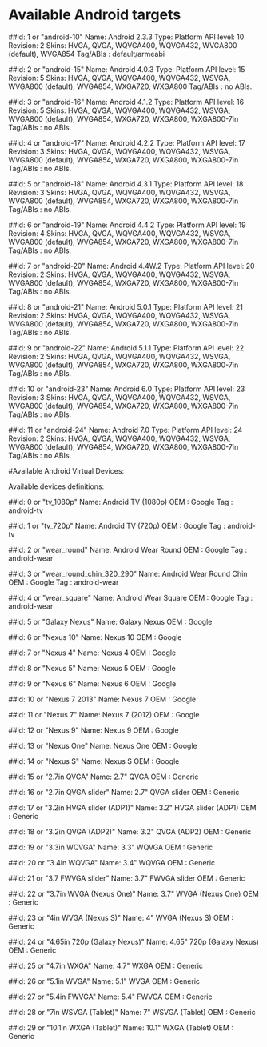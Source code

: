 # Available Android targets

##id: 1 or "android-10"
     Name: Android 2.3.3
     Type: Platform
     API level: 10
     Revision: 2
     Skins: HVGA, QVGA, WQVGA400, WQVGA432, WVGA800 (default), WVGA854
     Tag/ABIs : default/armeabi

##id: 2 or "android-15"
     Name: Android 4.0.3
     Type: Platform
     API level: 15
     Revision: 5
     Skins: HVGA, QVGA, WQVGA400, WQVGA432, WSVGA, WVGA800 (default), WVGA854, WXGA720, WXGA800
     Tag/ABIs : no ABIs.

##id: 3 or "android-16"
     Name: Android 4.1.2
     Type: Platform
     API level: 16
     Revision: 5
     Skins: HVGA, QVGA, WQVGA400, WQVGA432, WSVGA, WVGA800 (default), WVGA854, WXGA720, WXGA800, WXGA800-7in
     Tag/ABIs : no ABIs.

##id: 4 or "android-17"
     Name: Android 4.2.2
     Type: Platform
     API level: 17
     Revision: 3
     Skins: HVGA, QVGA, WQVGA400, WQVGA432, WSVGA, WVGA800 (default), WVGA854, WXGA720, WXGA800, WXGA800-7in
     Tag/ABIs : no ABIs.

##id: 5 or "android-18"
     Name: Android 4.3.1
     Type: Platform
     API level: 18
     Revision: 3
     Skins: HVGA, QVGA, WQVGA400, WQVGA432, WSVGA, WVGA800 (default), WVGA854, WXGA720, WXGA800, WXGA800-7in
     Tag/ABIs : no ABIs.

##id: 6 or "android-19"
     Name: Android 4.4.2
     Type: Platform
     API level: 19
     Revision: 4
     Skins: HVGA, QVGA, WQVGA400, WQVGA432, WSVGA, WVGA800 (default), WVGA854, WXGA720, WXGA800, WXGA800-7in
     Tag/ABIs : no ABIs.

##id: 7 or "android-20"
     Name: Android 4.4W.2
     Type: Platform
     API level: 20
     Revision: 2
     Skins: HVGA, QVGA, WQVGA400, WQVGA432, WSVGA, WVGA800 (default), WVGA854, WXGA720, WXGA800, WXGA800-7in
     Tag/ABIs : no ABIs.

##id: 8 or "android-21"
     Name: Android 5.0.1
     Type: Platform
     API level: 21
     Revision: 2
     Skins: HVGA, QVGA, WQVGA400, WQVGA432, WSVGA, WVGA800 (default), WVGA854, WXGA720, WXGA800, WXGA800-7in
     Tag/ABIs : no ABIs.

##id: 9 or "android-22"
     Name: Android 5.1.1
     Type: Platform
     API level: 22
     Revision: 2
     Skins: HVGA, QVGA, WQVGA400, WQVGA432, WSVGA, WVGA800 (default), WVGA854, WXGA720, WXGA800, WXGA800-7in
     Tag/ABIs : no ABIs.

##id: 10 or "android-23"
     Name: Android 6.0
     Type: Platform
     API level: 23
     Revision: 3
     Skins: HVGA, QVGA, WQVGA400, WQVGA432, WSVGA, WVGA800 (default), WVGA854, WXGA720, WXGA800, WXGA800-7in
     Tag/ABIs : no ABIs.

##id: 11 or "android-24"
     Name: Android 7.0
     Type: Platform
     API level: 24
     Revision: 2
     Skins: HVGA, QVGA, WQVGA400, WQVGA432, WSVGA, WVGA800 (default), WVGA854, WXGA720, WXGA800, WXGA800-7in
     Tag/ABIs : no ABIs.
 
#Available Android Virtual Devices:

Available devices definitions:

##id: 0 or "tv_1080p"
    Name: Android TV (1080p)
    OEM : Google
    Tag : android-tv

##id: 1 or "tv_720p"
    Name: Android TV (720p)
    OEM : Google
    Tag : android-tv

##id: 2 or "wear_round"
    Name: Android Wear Round
    OEM : Google
    Tag : android-wear

##id: 3 or "wear_round_chin_320_290"
    Name: Android Wear Round Chin
    OEM : Google
    Tag : android-wear

##id: 4 or "wear_square"
    Name: Android Wear Square
    OEM : Google
    Tag : android-wear

##id: 5 or "Galaxy Nexus"
    Name: Galaxy Nexus
    OEM : Google

##id: 6 or "Nexus 10"
    Name: Nexus 10
    OEM : Google

##id: 7 or "Nexus 4"
    Name: Nexus 4
    OEM : Google

##id: 8 or "Nexus 5"
    Name: Nexus 5
    OEM : Google

##id: 9 or "Nexus 6"
    Name: Nexus 6
    OEM : Google

##id: 10 or "Nexus 7 2013"
    Name: Nexus 7
    OEM : Google

##id: 11 or "Nexus 7"
    Name: Nexus 7 (2012)
    OEM : Google

##id: 12 or "Nexus 9"
    Name: Nexus 9
    OEM : Google

##id: 13 or "Nexus One"
    Name: Nexus One
    OEM : Google

##id: 14 or "Nexus S"
    Name: Nexus S
    OEM : Google

##id: 15 or "2.7in QVGA"
    Name: 2.7" QVGA
    OEM : Generic

##id: 16 or "2.7in QVGA slider"
    Name: 2.7" QVGA slider
    OEM : Generic

##id: 17 or "3.2in HVGA slider (ADP1)"
    Name: 3.2" HVGA slider (ADP1)
    OEM : Generic

##id: 18 or "3.2in QVGA (ADP2)"
    Name: 3.2" QVGA (ADP2)
    OEM : Generic

##id: 19 or "3.3in WQVGA"
    Name: 3.3" WQVGA
    OEM : Generic

##id: 20 or "3.4in WQVGA"
    Name: 3.4" WQVGA
    OEM : Generic

##id: 21 or "3.7 FWVGA slider"
    Name: 3.7" FWVGA slider
    OEM : Generic

##id: 22 or "3.7in WVGA (Nexus One)"
    Name: 3.7" WVGA (Nexus One)
    OEM : Generic

##id: 23 or "4in WVGA (Nexus S)"
    Name: 4" WVGA (Nexus S)
    OEM : Generic

##id: 24 or "4.65in 720p (Galaxy Nexus)"
    Name: 4.65" 720p (Galaxy Nexus)
    OEM : Generic

##id: 25 or "4.7in WXGA"
    Name: 4.7" WXGA
    OEM : Generic

##id: 26 or "5.1in WVGA"
    Name: 5.1" WVGA
    OEM : Generic

##id: 27 or "5.4in FWVGA"
    Name: 5.4" FWVGA
    OEM : Generic

##id: 28 or "7in WSVGA (Tablet)"
    Name: 7" WSVGA (Tablet)
    OEM : Generic

##id: 29 or "10.1in WXGA (Tablet)"
    Name: 10.1" WXGA (Tablet)
    OEM : Generic
